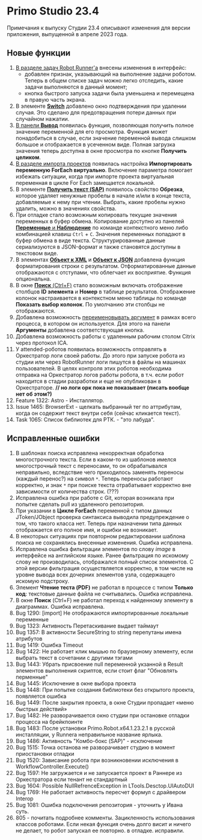 # Primo Studio 23.4

Примечания к выпуску Студии 23.4 описывают изменения для версии приложения, выпущенной в апреле 2023 года.

## Новые функции
1. [В разделе задач Robot Runner'а](https://docs.primo-rpa.ru/primo-rpa/primo-robot/robot-runner/tasks) внесены изменения в интерфейс: 
   * добавлен признак, указывающий на выполнение задачи роботом. Теперь в общем списке задач можно легко отследить, какие задачи выполняются в данный момент; 
   * кнопка быстрого запуска задачи была уменьшена и перемещена в правую часть экрана.
1. В элементе [**Switch**](https://docs.primo-rpa.ru/primo-rpa/g_elements/el_basic/els_logic/el_logic_switch) добавлено окно подтверждения при удалении случая. Это сделано для предотвращения потери данных при случайном нажатии.
1. [В панели **Вывод**](https://github.com/PrimoRPA/Docs.Rus/blob/171-%D0%BD%D0%B0%D0%BF%D0%B8%D1%81%D0%B0%D1%82%D1%8C-%D1%80%D0%B5%D0%BB%D0%B8%D0%B7-%D1%81%D1%82%D1%83%D0%B4%D0%B8%D0%B8-234/primo-studio/process/debug/README.md#%D0%BF%D0%B0%D0%BD%D0%B5%D0%BB%D1%8C-%D0%B2%D1%8B%D0%B2%D0%BE%D0%B4) появилась функция, позволяющая получить полное значение переменной для его просмотра. Функция может понадобиться в случае, если значение переменной вывода слишком большое и отображается в усеченном виде. Полная загрузка значения теперь доступна в окне просмотра по кнопке **Получить целиком**. 
1. [В разделе импорта проектов](https://docs.primo-rpa.ru/primo-rpa/primo-studio/tools/import#zapusk-importa) появилась настройка **Импортировать переменную ForEach виртуально**. Включение параметра помогает избежать ситуации, когда при импорте проекта виртуальная переменная в цикле For Each замещается локальной.
1. В элементе [**Получить текст (SAP)**](https://docs.primo-rpa.ru/primo-rpa/g_elements/el_basic/els_sap/el_sap_gettext) появилось свойство **Обрезка**, которое удаляет ненужные пробелы в начале и/или в конце текста, добавляемые к нему при чтении. Выбрать, какие пробелы нужно удалить, можно в значениях свойства.
1. При отладке стало возможным копировать текущие значения переменных в буфер обмена. Копирование доступно из панелей [**Переменные** и **Наблюдение**](https://docs.primo-rpa.ru/primo-rpa/primo-studio/process/debug#znacheniya-peremennykh) по команде контекстного меню либо комбинацией клавиш `Ctrl` + `C`. Значения переменных попадают в буфер обмена в виде текста. Структурированные данные сериализуются в JSON-формат и также становятся доступны в текстовом виде.
1. В элементах [**Объект к XML**](https://docs.primo-rpa.ru/primo-rpa/g_elements/el_basic/els_data/els_data_xml/el_data_xml_toxml) и [**Объект к JSON**](https://docs.primo-rpa.ru/primo-rpa/g_elements/el_basic/els_data/els_data_json/el_data_json_tojson) добавлена функция форматирования строки с результатом. Отформатированные данные отображаются с отступами, что облегчает их восприятие. Функция опциональна.
1. В окне [**Поиск** (Ctrl+F)](https://docs.primo-rpa.ru/primo-rpa/primo-studio/projects/search) стало возможным включать отображение столбцов **ID элемента** и **Номер** в таблице результатов. Отображение колонок настраивается в контекстном меню таблицы по команде **Показать выбор колонок**. По умолчанию эти столбцы не отображаются. 
1. Добавлена возможность [переименовывать аргумент](https://github.com/PrimoRPA/Docs.Rus/edit/171-%D0%BD%D0%B0%D0%BF%D0%B8%D1%81%D0%B0%D1%82%D1%8C-%D1%80%D0%B5%D0%BB%D0%B8%D0%B7-%D1%81%D1%82%D1%83%D0%B4%D0%B8%D0%B8-234/primo-studio/process/variables.md#%D1%80%D0%B5%D0%B4%D0%B0%D0%BA%D1%82%D0%B8%D1%80%D0%BE%D0%B2%D0%B0%D0%BD%D0%B8%D0%B5-%D0%B0%D1%80%D0%B3%D1%83%D0%BC%D0%B5%D0%BD%D1%82%D0%B0) в рамках всего процесса, в котором он используется. Для этого на панели **Аргументы** добавлена соответствующая кнопка.
1. Добавлена возможность работы с удаленным рабочим столом Citrix через протокол ICA.
1. У attended-роботов появилась возможность отправлять в Оркестратор логи своей работы. До этого при запуске робота из студии или через RobotRunner логи пишутся в файлы на машинах пользователей. В целях контроля этих роботов необходима отправка на Оркестратор логов работы робота, в т.ч. если робот находится в стадии разработки и еще не опубликован в Оркестраторе. **// но логи орк пока не показывает (писать вообще нет об этом?)** 
1. Feature 1322: Astro - Инсталлятор.
1. Issue 1465: BrowserExt - щелкать выбранный тег по аттрибутам, когда он содержит текст внутри себя (сейчас кликается текст).
1. Task 1065: Список библиотек для РТК. - "это лабуда".

## Исправленные ошибки
1. В шаблонах поиска исправлена некорректная обработка многострочного текста. Если в каком-то из шаблонов имелся многострочный текст с переносами, то он обрабатывался неправильно, вследствие чего приходилось заменять переносы (каждый перенос?) на символ `*`. Теперь переносы работают корректно, и знак `*` при поиске текста отрабатывает корректно вне зависимости от количества строк. (???)
1. Исправлена ошибка при работе с Git, которая возникала при попытке сделать pull из удаленного репозитория.
1. При указании в **Цикле ForEach** переменной с типом данных JToken/JObject проверка синтаксиса выводила предупреждение о том, что такого класса нет. Теперь при назначении типа данных отображается его полное имя, и ошибки не возникает.
1. В некоторых ситуациях при повторном редактировании шаблона поиска не сохранялись внесенные изменения. Ошибка исправлена.
1. Исправлена ошибка фильтрации элементов по слову *image* в интерфейсе на английском языке. Ранее фильтрация по искомому слову не производилась, отображался полный список элементов. С этой версии фильтрация осуществляется корректно, в том числе на уровне вывода всех дочерних элементов узла, содержащего искомую подстроку.
1. Элемент **Чтение теста (PDF)** не работал в процессе с типом **Только код**: текстовые данные файла не считывались. Ошибка исправлена.
1. В окне **Поиск** (Ctrl+F) не работал переход к найденному элементу в диаграммах. Ошибка исправлена.
1. Bug 1290: [import] Не отображаются импортированные локальные переменные
1. Bug 1323: Активность Перетаскивание выдает таймаут
1. Bug 1357: В активности SecureString to string перепутаны имена атрибутов
1. Bug 1419: Ошибка Timeout
1. Bug 1422: Не работает клик мышью по браузерному элементу, если выбрать текст в сочетании с другими тэгами
1. Bug 1443: Убрать присвоение null переменной укзанной в Result элементов выполнения скриптов, если стоит флаг "Обновлять перменные"
1. Bug 1445: Исключение в окне выбора проекта
1. Bug 1448: При попытке создания библиотеки без открытого проекта, появляется ошибка
1. Bug 1449: После закрытия проекта, в окне Студии пропадает «меню быстрых действий»
1. Bug 1482: Не разворачивается окно студии при остановке отладки процесса на брейкпоинте
1. Bug 1483: После установки Primo.Robot.x64.1.23.2.1 в русской инсталляции, у Runnera неправильное название ярлыка.
1. Bug 1486: Активность "Комбо-бокс (SAP)" - исключение
1. Bug 1515: Точка останова не разворачивает студию в момент приостановки отладки
1. Bug 1520: Зависание робота при возникновении исключения в WorkflowController.Execute()
1. Bug 1597: Не загружается и не запускается проект в Раннере из Оркестратора если тенант не стандартный
1. Bug 1604: Possible NullRefrenceException in LTools.Desctop.UIAutoDUI
1. Bug 1769: Не работает активность пересчет формул с драйвером Interop
1. Bug 1081: Ошибка подключения репозитория - уточнить у Ивана суть.
1. 805 - почитать подробнее комменты. Зацикленность использования классов роботами. Если некая функция очень долго висит и ничего не делает, то робот запускал ее повторно. в отладке. исправили.
